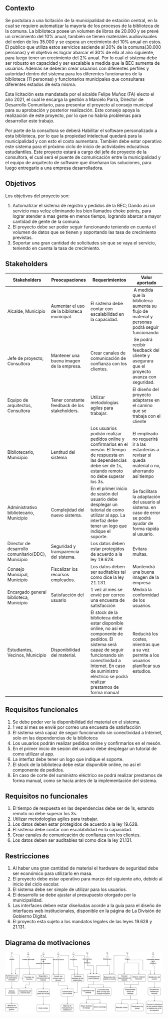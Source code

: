
## **Contexto**

Se postulara a una licitación de la municipalidad de estación central, en la cual se requiere automatizar la mayoría de los procesos de la biblioteca de la comuna. La biblioteca posee un volumen de libros de 20.000 y se prevé un crecimiento del 10% anual, también se tienen materiales audiovisuales del orden de los 35.000 y se espera un crecimiento del 10% anual en estos. El publico que utiliza estos servicios asciende al 20% de la comuna(30.000 personas) y el objetivo es lograr abarcar el 30% de ella al año siguiente, para luego tener un crecimiento del 2% anual. Por lo cual el sistema debe ser robusto en capacidad y ser escalable a medida que la BEC aumenta de usuarios. Además se deberán crear usuarios con diferentes perfiles y autoridad dentro del sistema para los diferentes funcionarios de la biblioteca (11 personas) y funcionarios municipales que consultaras diferentes estados de esta misma.

Esta licitación esta mandatada por el alcalde Felipe Muñoz (FA) electo el año 2021, el cual le encarga la gestión a Marcelo Parra, Director de Desarrollo Comunitario, para presentar el proyecto al consejo municipal para su aprobación y posterior realización. Este consejo apoya la realización de este proyecto, por lo que no habría problemas para desarrollar este trabajo.

Por parte de la consultora se deberá Habilitar el software personalizado a esta biblioteca, por lo que la propiedad intelectual quedará para la municipalidad y con esto el costo aumentara. También debe estar operativo este sistema para el próximo ciclo de inicio de actividades educativas estudiantiles. Este proyecto estará a cargo del jefe de proyecto de la consultora, el cual será el puente de comunicación entre la municipalidad y el equipo de arquitecto de software que diseñaran las soluciones, para luego entregarlo a una empresa desarrolladora.

## **Objetivos**

Los objetivos del proyecto son:

1. Automatizar el sistema de registro y pedidos de la BEC; Dando así un servicio mas veloz eliminando los bien llamados choke points, para lograr atender a mas gente en menos tiempo, logrando abarcar a mayor cantidad de gente de la comuna.
2. El proyecto debe ser poder seguir funcionando teniendo en cuenta el volumen de datos que se tienen y soportando las tasa de crecimiento previstas.
3. Soportar una gran cantidad de solicitudes sin que se vaya el servicio, teniendo en cuenta la tasa de crecimiento.



## **Stakeholders**

<html>
<body>
<!--StartFragment-->

Stakeholders | Preocupaciones | Requerimientos | Valor aportado
-- | -- | -- | --
Alcalde, Municipio | Aumentar el uso de la biblioteca municipal. | El sistema debe contar con escalabilidad en la capacidad. |  A medida que la biblioteca aumenta su flujo de material y personas podrá seguir funcionando |   |   |  
Jefe de proyecto, Consultora | Mantener una buena imagen de la empresa. | Crear canales de comunicación de confianza con los clientes. |  Se podrá recibir feedback del cliente y asegurara que el proyecto avanza con seguridad. |   |   |  
Equipo de arquitectos, Consultora | Tener constante feedback de los stakeholders. | Utilizar metodologías agiles para trabajar. | El diseño del proyecto adaptarse en el camino que se trabaja con el cliente
Bibliotecario, Municipio | Lentitud del sistema | Los usuarios podrán realizar pedidos online y confirmarlos en el mesón. El tiempo de respuesta en las dependencias debe ser de 1s, estando remoto no debe superar los 3s. | El empleado no requerirá ir a las estanterías a revisar si queda material o no, ahorrando así tiempo
Administrativo bibliotecario, Municipio | Complejidad del nuevo sistema. | En el primer inicio de sesión del usuario debe desplegar un tutorial de como utilizar al app. La interfaz debe tener un logo  que indique el soporte. | Se facilitara la adaptación del usuario al sistema. en caso de error se podrá ayudar de forma rápida al usuario. |   |   |  
Director de desarrollo comunitario(DDC), Municipio | Seguridad y transparencia del sistema. | Los datos deben estar protegidos de acuerdo a la ley 19.628.  | Evitara multas.
Consejo Municipal, Municipio | Fiscalizar los recursos empleados. | Los datos deben ser auditables tal como dice la ley 21.131 | Mantendrá una buena imagen de la empresa
Encargado general biblioteca, Municipio | Satisfacción del usuario | 1 vez al mes se envié por correo una encuesta de satisfacción | Medirá la conformidad de los usuarios. |   |   |  
Estudiantes, Vecinos, Municipio | Disponibilidad del material. | El stock de la biblioteca debe estar disponible online, no así el componente de pedidos. El sistema será capaz de seguir funcionando sin conectividad a Internet. En caso de suministro eléctrico se podrá realizar prestamos de forma manual | Reducirá los costes, mientras que a su vez permite a los usuarios planificar sus estudios.


<!--EndFragment-->
</body>
</html>

## **Requisitos funcionales**

1. Se debe poder ver la disponibilidad del material en el sistema.
2. 1 vez al mes se envié por correo una encuesta de satisfacción
3. El sistema será capaz de seguir funcionando sin conectividad a Internet, solo en las dependencias de la biblioteca
4. Los usuarios podrán realizar pedidos online y confirmarlos en el mesón.
5. En el primer inicio de sesión del usuario debe desplegar un tutorial de como utilizar al app.
6. La interfaz debe tener un logo  que indique el soporte.
7. El stock de la biblioteca debe estar disponible online, no así el componente de pedidos.
8. En caso de corte del suministro eléctrico se podrá realizar prestamos de forma manual, como se hacia antes de la implementación del sistema.

## **Requisitos no funcionales**

1. El tiempo de respuesta en las dependencias debe ser de 1s, estando remoto no debe superar los 3s.
2. Utilizar metodologías agiles para trabajar.
3. Los datos deben estar protegidos de acuerdo a la ley 19.628.
4. El sistema debe contar con escalabilidad en la capacidad.
5. Crear canales de comunicación de confianza con los clientes.
6. Los datos deben ser auditables tal como dice la ley 21.131.


## **Restricciones**
1. Al haber una gran cantidad de material el hardware de seguridad debe ser económico para utilizarlo en masa.
2. El proyecto debe estar operativo para marzo del siguiente año, debido al inicio del ciclo escolar.
3. El sistema debe ser simple de utilizar para los usuarios.
4. El desarrollo se debe ajustar al presupuesto otorgado por la municipalidad.
5. Las interfaces deben estar diseñadas acorde a la guía para el diseño de interfaces web institucionales, disponible en la página de La División de Gobierno Digital.
6. El proyecto esta sujeto a los mandatos legales de las leyes 19.628 y 21.131.
## **Diagrama de motivaciones**
![alt text](diagramaMotivaciones.drawio.png)
